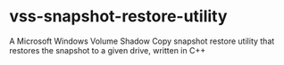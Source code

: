 # vss-snapshot-restore-utility
A Microsoft Windows Volume Shadow Copy snapshot restore utility that restores the snapshot to a given drive, written in C++
